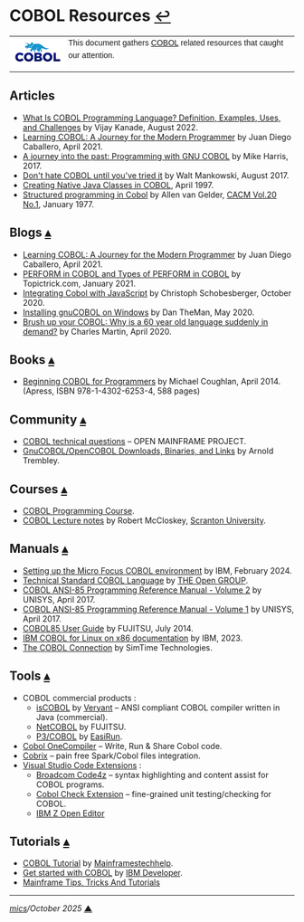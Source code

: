 # <span id="top">COBOL Resources</span> <span style="font-size:90%;">[↩](./README.md#top)</span>

<table style="font-family:Helvetica,Arial;line-height:1.6;">
  <tr>
  <td style="border:0;padding:0 4px 0 0;min-width:100px;"><a href="https://www.mainframestechhelp.com/tutorials/cobol/introduction.htm" rel="external"><img style="border:0;" src="docs/images/cobol.png" width="100" alt="COBOL language"/></a></td>
  <td style="border:0;padding:0;vertical-align:text-top;">This document gathers <a href="https://www.mainframestechhelp.com/tutorials/cobol/introduction.htm" rel="external">COBOL</a> related resources that caught our attention.
  </td>
  </tr>
</table>

## <span id="articles">Articles</span>

- [What Is COBOL Programming Language? Definition, Examples, Uses, and Challenges][article_kanade] by Vijay Kanade, August 2022.
- [Learning COBOL: A Journey for the Modern Programmer](https://monadical.com/posts/cobol.html#) by Juan Diego Caballero, April 2021.
- [A journey into the past: Programming with GNU COBOL][article_harris] by Mike Harris, 2017.
- [Don't hate COBOL until you've tried it][article_mankowski] by Walt Mankowski, August 2017.
- [Creating Native Java Classes in COBOL](https://www.gennard.net/NativeJava/), April 1997.
- [Structured programming in Cobol](https://dl.acm.org/doi/10.1145/359367.359368) by Allen van Gelder, [CACM Vol.20 No.1](https://cacm.acm.org/issue/january-1977/), January 1977.

## <span id="blogs">Blogs</span> [**&#x25B4;**](#top)

- [Learning COBOL: A Journey for the Modern Programmer](https://monadical.com/posts/cobol.html#) by Juan Diego Caballero, April 2021.
- [PERFORM in COBOL and Types of PERFORM in COBOL][blog_topictrick] by Topictrick.com, January 2021.
- [Integrating Cobol with JavaScript](https://medium.com/graalvm/integrating-cobol-with-javascript-c2d1ffe00678) by Christoph Schobesberger, October 2020.
- [Installing gnuCOBOL on Windows][blog_theman] by Dan TheMan, May 2020.
- [Brush up your COBOL: Why is a 60 year old language suddenly in demand?][blog_martin] by Charles Martin, April 2020.

## <span id="books">Books</span> [**&#x25B4;**](#top)

- [Beginning COBOL for Programmers][book_coughlan] by Michael Coughlan, April 2014.<br/><span style="fonts-size:80%;">(Apress, ISBN 978-1-4302-6253-4, 588 pages)</span>

## <span id="community">Community</span> [**&#x25B4;**](#top)

- [COBOL technical questions](https://community.openmainframeproject.org/c/cobol-technical-questions/16) &ndash; OPEN MAINFRAME PROJECT.
- [GnuCOBOL/OpenCOBOL Downloads, Binaries, and Links](https://www.arnoldtrembley.com/GnuCOBOL.htm) by Arnold Trembley.

## <span id="courses">Courses</span> [**&#x25B4;**](#top)

- [COBOL Programming Course](https://github.com/openmainframeproject/cobol-programming-course/releases).
- [COBOL Lecture notes](https://www.cs.scranton.edu/~mccloske/courses/cmps340/lecture_notes/cobol_index.html) by Robert McCloskey, [Scranton University](https://www.scranton.edu/).

## <span id="manuals">Manuals</span> [**&#x25B4;**](#top)

- [Setting up the Micro Focus COBOL environment](https://www.ibm.com/docs/en/txseries/9.1?topic=compilers-setting-up-micro-focus-cobol-environment) by IBM, February 2024.
- [Technical Standard COBOL Language](https://pubs.opengroup.org/onlinepubs/009680799/) by [THE Open GROUP](https://www.opengroup.org/about-us/who-we-are).
- [COBOL ANSI-85 Programming Reference Manual - Volume 2][manual_unisys_vol2] by UNISYS, April 2017.
- [COBOL ANSI-85 Programming Reference Manual - Volume 1][manual_unisys_vol1] by UNISYS, April 2017.
- [COBOL85 User Guide](https://bs2manuals.ts.fujitsu.com/psCOBOL85V23en) by FUJITSU, July 2014.
- [IBM COBOL for Linux on x86 documentation][manual_ibm_cobol] by IBM, 2023.
- [The COBOL Connection](http://www.simotime.com/indexcbl.htm) by SimTime Technologies.

## <span id="tools">Tools</span> [**&#x25B4;**](#top)

- COBOL commercial products :
  - [isCOBOL](https://www.veryant.com/products/iscobol/iscobolcompiler.html) by [Veryant](https://www.veryant.com/) &ndash; ANSI compliant COBOL compiler written in Java (commercial).
  - [NetCOBOL](https://www.fujitsu.com/global/products/infrastructure-management/developer-tool/netcobol/features/) by FUJITSU.
  - [P3/COBOL](https://easirun.de/produkte/p3-cobol/) by [EasiRun](https://easirun.de/).
- [Cobol OneCompiler](https://onecompiler.com/cobol) &ndash; Write, Run & Share Cobol code.
- [Cobrix](https://github.com/AbsaOSS/cobrix) &ndash; pain free Spark/Cobol files integration.
- [Visual Studio Code Extensions](https://marketplace.visualstudio.com/search?target=VSCode) :
  - [Broadcom Code4z](https://marketplace.visualstudio.com/items?itemName=broadcomMFD.code4z-extension-pack) &ndash; syntax highlighting and content assist for COBOL programs.
  - [Cobol Check Extension][tool_cobol_check] &ndash; fine-grained unit testing/checking for COBOL.
  - [IBM Z Open Editor](https://marketplace.visualstudio.com/items?itemName=IBM.zopeneditor)

## <span id="tutorials">Tutorials</span> [**&#x25B4;**](#top)

- [COBOL Tutorial](https://www.mainframestechhelp.com/tutorials/cobol/) by [Mainframestechhelp](https://www.mainframestechhelp.com/).
- [Get started with COBOL](https://developer.ibm.com/languages/cobol/) by [IBM Developer](https://developer.ibm.com/).
- [Mainframe Tips, Tricks And Tutorials](https://mainframe-tips-and-tricks.blogspot.com/search/label/COBOL)

<!--
## <span id="videos">Videos</span> [**&#x25B4;**](#top)

- [COBOL Fridays]() :
  - [COBOL Fridays 1: A beginner’s practical approach to COBOL](https://developer.ibm.com/videos/cobol-programming-with-vscode-course-launch-webinar)
  - [COBOL Fridays: Get hands-on - Run a COBOL program](https://www.youtube.com/watch?v=0HiJu9JdZ08)
-->

***

*[mics](https://lampwww.epfl.ch/~michelou/)/October 2025* [**&#9650;**](#top)
<span id="bottom">&nbsp;</span>

<!-- link refs -->

[article_harris]: https://mbharris.co.uk/articles/cobol/
[article_kanade]: https://www.spiceworks.com/tech/artificial-intelligence/articles/what-is-cobol/
[article_mankowski]: https://opensource.com/article/17/8/what-about-cobol
[blog_martin]: https://stackoverflow.blog/2020/04/20/brush-up-your-cobol-why-is-a-60-year-old-language-suddenly-in-demand/
[blog_theman]: https://bigdanzblog.wordpress.com/2020/05/05/installing-gnucobol-on-windows/
[blog_topictrick]: https://topictrick.medium.com/perform-in-cobol-and-types-of-perform-in-cobol-2b0c2b87c0f7
[book_coughlan]: https://link.springer.com/book/10.1007/978-1-4302-6254-1
[manual_ibm_cobol]: https://www.ibm.com/docs/en/cobol-linux-x86
[manual_unisys_vol1]: https://public.support.unisys.com/aseries/docs/ClearPath-MCP-18.0/86001518-317.pdf
[manual_unisys_vol2]: https://public.support.unisys.com/aseries/docs/ClearPath-MCP-19.0/86001526-210.pdf
[tool_cobol_check]: https://marketplace.visualstudio.com/items?itemName=openmainframeproject.cobol-check-extension
